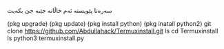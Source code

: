سەرەتا پێویستە ئەم خاڵانە جێبە جێ بکەیت



(pkg upgrade) 
(pkg update) 
(pkg install python)
(pkg inatall python2)
git clone https://github.com/Abdullahack/Termuxinstall.git
ls
cd Termuxinstall
ls
python3 termuxinstall.py
